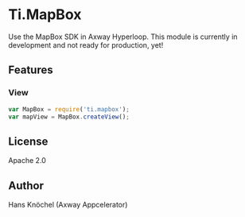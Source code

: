 # Ti.MapBox

Use the MapBox SDK in Axway Hyperloop. This module is currently in development and not ready for production, yet!

## Features

### View

```js
var MapBox = require('ti.mapbox');
var mapView = MapBox.createView();
```

## License

Apache 2.0

## Author

Hans Knöchel (Axway Appcelerator)
